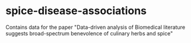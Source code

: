 # spice-disease-associations
Contains data for the paper "Data-driven analysis of Biomedical literature suggests broad-spectrum benevolence of culinary herbs and spice"
